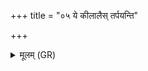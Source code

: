 +++
title = "०५ ये कीलालैस् तर्पयन्ति"

+++
<details><summary>मूलम् (GR)</summary>

ये कीलालैस् तर्पयन्ति ये घृतेन  
ये वा वयो मेदसा संसृजन्ति ।  
य ईशाना मरुतो वर्षयन्ति  
ते नो मुञ्चन्त्व् अंहसः ॥
</details>